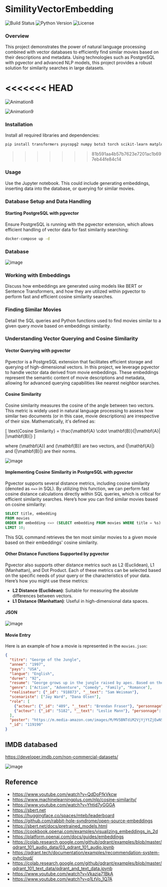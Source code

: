 # SimilityVectorEmbedding

![Build Status](https://img.shields.io/badge/build-passing-brightgreen)
![Python Version](https://img.shields.io/badge/python-3.8-blue)
![License](https://img.shields.io/badge/license-MIT-green)

### Overview
This project demonstrates the power of natural language processing combined with vector databases to efficiently find similar movies based on their descriptions and metadata. Using technologies such as PostgreSQL with pgvector and advanced NLP models, this project provides a robust solution for similarity searches in large datasets.

<<<<<<< HEAD
=======
![Animation8](https://github.com/user-attachments/assets/2ba851d2-5eba-4b55-95fe-76a906f16b32)

![Animation9](https://github.com/user-attachments/assets/c95633ee-e1d0-4c97-9a49-7cdf8473bcd6)

### Installation
Install all required libraries and dependencies:
```bash
pip install transformers psycopg2 numpy boto3 torch scikit-learn matplotlib nltk sentence-transformers
```

>>>>>>> 81b591aa4b57b7623e7201ac1b697eb44fe84c14
### Usage
Use the Jupyter notebook. This could include generating embeddings, inserting data into the database, or querying for similar movies.

### Database Setup and Data Handling

#### Starting PostgreSQL with pgvector
Ensure PostgreSQL is running with the pgvector extension, which allows efficient handling of vector data for fast similarity searching:
```bash
docker-compose up -d
```
### Database

![image](https://github.com/AlgoETS/SimilityVectorEmbedding/assets/13888068/86c8b625-8fc6-4727-9c9c-efaf85cc88d1)


### Working with Embeddings
Discuss how embeddings are generated using models like BERT or Sentence Transformers, and how they are utilized within pgvector to perform fast and efficient cosine similarity searches.

### Finding Similar Movies
Detail the SQL queries and Python functions used to find movies similar to a given query movie based on embeddings similarity.

### Understanding Vector Querying and Cosine Similarity

#### Vector Querying with pgvector
Pgvector is a PostgreSQL extension that facilitates efficient storage and querying of high-dimensional vectors. In this project, we leverage pgvector to handle vector data derived from movie embeddings. These embeddings represent the semantic content of movie descriptions and metadata, allowing for advanced querying capabilities like nearest neighbor searches.

#### Cosine Similarity
Cosine similarity measures the cosine of the angle between two vectors. This metric is widely used in natural language processing to assess how similar two documents (or in this case, movie descriptions) are irrespective of their size. Mathematically, it's defined as:

\[ \text{Cosine Similarity} = \frac{\mathbf{A} \cdot \mathbf{B}}{\|\mathbf{A}\| \|\mathbf{B}\|} \]

where \(\mathbf{A}\) and \(\mathbf{B}\) are two vectors, and \(\|\mathbf{A}\|\) and \(\|\mathbf{B}\|\) are their norms.

![image](https://github.com/AlgoETS/SimilityVectorEmbedding/assets/13888068/c86756b1-0afe-4f52-b547-00cf4ee81aab)


#### Implementing Cosine Similarity in PostgreSQL with pgvector
Pgvector supports several distance metrics, including cosine similarity (denoted as `<=>` in SQL). By utilizing this function, we can perform fast cosine distance calculations directly within SQL queries, which is critical for efficient similarity searches. Here’s how you can find similar movies based on cosine similarity:

```sql
SELECT title, embedding
FROM movies
ORDER BY embedding <=> (SELECT embedding FROM movies WHERE title = %s) ASC
LIMIT 10;
```

This SQL command retrieves the ten most similar movies to a given movie based on their embeddings' cosine similarity.

#### Other Distance Functions Supported by pgvector
Pgvector also supports other distance metrics such as L2 (Euclidean), L1 (Manhattan), and Dot Product. Each of these metrics can be selected based on the specific needs of your query or the characteristics of your data. Here’s how you might use these metrics:

- **L2 Distance (Euclidean)**: Suitable for measuring the absolute differences between vectors.
- **L1 Distance (Manhattan)**: Useful in high-dimensional data spaces.

#### JSON

![image](https://github.com/AlgoETS/SimilityVectorEmbedding/assets/13888068/608bc866-b092-4e73-81d8-be37ca5ad800)

#### Movie Entry
Here is an example of how a movie is represented in the `movies.json`:
```json
{
  "titre": "George of the Jungle",
  "annee": "1997",
  "pays": "USA",
  "langue": "English",
  "duree": "92",
  "resume": "George grows up in the jungle raised by apes. Based on the Cartoon series.",
  "genre": ["Action", "Adventure", "Comedy", "Family", "Romance"],
  "realisateur": {"_id": "918873", "__text": "Sam Weisman"},
  "scenariste": ["Jay Ward", "Dana Olsen"],
  "role": [
    {"acteur": {"_id": "409", "__text": "Brendan Fraser"}, "personnage": "George of the Jungle"},
    {"acteur": {"_id": "5182", "__text": "Leslie Mann"}, "personnage": "Ursula Stanhope"}
  ],
  "poster": "https://m.media-amazon.com/images/M/MV5BNTdiM2VjYjYtZjEwNS00ZWU5LWFkZGYtZGYxMDcwMzY1OTEzL2ltYWdlL2ltYWdlXkEyXkFqcGdeQXVyMTczNjQwOTY@._V1_SY150_CR0,0,101,150_.jpg",
  "_id": "119190"
}
```

## IMDB databased

https://developer.imdb.com/non-commercial-datasets/

![image](https://github.com/AlgoETS/SimilityVectorEmbedding/assets/13888068/ec763cbf-2975-444f-b065-b9be7372a6dd)


## Reference
- https://www.youtube.com/watch?v=QdDoFfkVkcw
- https://www.machinelearningplus.com/nlp/cosine-similarity/
- https://www.youtube.com/watch?v=Yhtjd7yGGGA
- https://sbert.net
- https://huggingface.co/spaces/mteb/leaderboard
- https://github.com/rabbit-hole-syndrome/open-source-embeddings
- https://sbert.net/docs/pretrained_models.html
- https://cookbook.openai.com/examples/visualizing_embeddings_in_2d
- https://platform.openai.com/docs/guides/embeddings
- https://colab.research.google.com/github/qdrant/examples/blob/master/qdrant_101_audio_data/03_qdrant_101_audio.ipynb
- https://qdrant.tech/documentation/examples/recommendation-system-ovhcloud/
- https://colab.research.google.com/github/qdrant/examples/blob/master/qdrant_101_text_data/qdrant_and_text_data.ipynb
- https://www.youtube.com/watch?v=Vkazja71BkA
- https://www.youtube.com/watch?v=p1LtVo_1Q7A